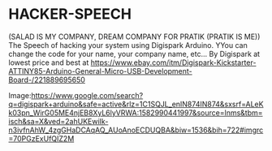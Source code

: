 # HACKER-SPEECH
 (SALAD IS MY COMPANY, DREAM COMPANY FOR PRATIK (PRATIK IS ME))
The Speech of hacking your system using Digispark Arduino. YYou can change the code for your name, your company name, etc... By Digispark at lowest price and best at https://www.ebay.com/itm/Digispark-Kickstarter-ATTINY85-Arduino-General-Micro-USB-Development-Board-/221889695650

Image:https://www.google.com/search?q=digispark+arduino&safe=active&rlz=1C1SQJL_enIN874IN874&sxsrf=ALeKk03pn_WirG05ME4njEB8XyL6lyVRWA:1582990441997&source=lnms&tbm=isch&sa=X&ved=2ahUKEwiIk-n3ivfnAhW_4zgGHaDCAqAQ_AUoAnoECDUQBA&biw=1536&bih=722#imgrc=70PGzExUfQIZ2M
